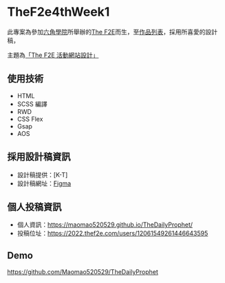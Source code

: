 # TheF2e4thWeek1

此專案為參加[六角學院](https://www.hexschool.com/)所舉辦的[The F2E](https://2022.thef2e.com/)而生，至[作品列表](https://2022.thef2e.com/works)，採用所喜愛的設計稿，

主題為[「The F2E 活動網站設計」](https://2022.thef2e.com/news/week1)

## 使用技術

- HTML 
- SCSS 編譯
- RWD
- CSS Flex
- Gsap
- AOS

## 採用設計稿資訊

- 設計稿提供：[K-T]
- 設計稿網址：[Figma](https://www.figma.com/file/F0hXct6TPxkt8bwzQMuVlN/F2E2022?node-id=94%3A2402)

## 個人投稿資訊

- 個人資訊：https://maomao520529.github.io/TheDailyProphet/
- 投稿位址：https://2022.thef2e.com/users/12061549261446643595

## Demo

https://github.com/Maomao520529/TheDailyProphet
